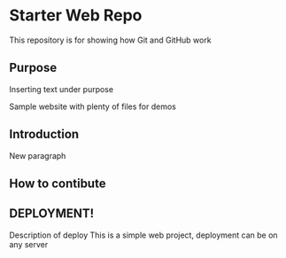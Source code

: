 # Starter Web Repo

This repository is for showing how Git and GitHub work

## Purpose
Inserting text under purpose
 
Sample website with plenty of files for demos

## Introduction
New paragraph
## How to contibute

## DEPLOYMENT!
Description of deploy
This is a simple web project, deployment can be on any server